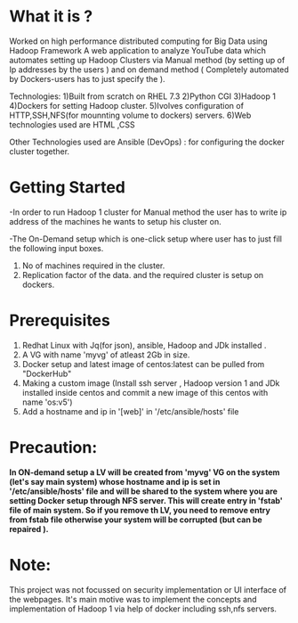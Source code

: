 # What it is ?
Worked on high performance distributed computing for Big Data using Hadoop Framework 
A web application to analyze YouTube data which automates setting up Hadoop Clusters via Manual method (by setting up of Ip addresses by the users ) and on demand method ( Completely automated by Dockers-users has to just specify the ).

Technologies:
1)Built from scratch on RHEL 7.3
2)Python CGI
3)Hadoop 1
4)Dockers for setting Hadoop cluster.
5)Ivolves configuration of HTTP,SSH,NFS(for mounnting volume to dockers) servers.
6)Web technologies used are HTML ,CSS 

Other Technologies used are Ansible (DevOps) : for configuring the docker cluster together.

# Getting Started
-In order to run Hadoop 1 cluster for Manual method the user has to write ip address of the machines he wants to setup his cluster on. 

-The On-Demand setup which is one-click setup where user has to just fill the following input boxes.
1) No of machines required in the cluster.
2) Replication factor of the data.
and the required cluster is setup on dockers.

# Prerequisites
1. Redhat Linux with Jq(for json), ansible, Hadoop and JDk installed .
2. A VG with name 'myvg' of atleast 2Gb in size.
3. Docker setup and latest image of centos:latest can be pulled from "DockerHub"
4. Making a custom image (Install ssh server , Hadoop version 1 and JDk installed inside centos and  commit a new image of this centos with name 'os:v5')
5. Add a hostname and ip in '[web]' in '/etc/ansible/hosts' file
    
# Precaution:
**In ON-demand setup a LV  will be created from 'myvg' VG on the system (let's say main system) whose hostname and ip is set in '/etc/ansible/hosts' file and will be shared to the system where you are setting Docker setup  through NFS server. This will create entry in 'fstab' file of  main system. 
So if you remove th LV, you need to  remove entry from fstab file otherwise your system will be corrupted (but can be repaired ).**

# Note:
This project was not focussed on security implementation or UI interface of the webpages. It's main motive was to implement the concepts and implementation of Hadoop 1 via help of docker including ssh,nfs servers.

